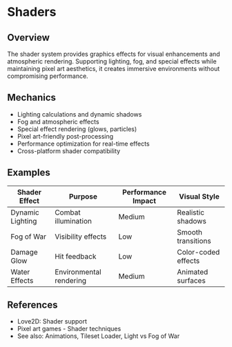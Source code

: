 # Shaders

## Overview
The shader system provides graphics effects for visual enhancements and atmospheric rendering. Supporting lighting, fog, and special effects while maintaining pixel art aesthetics, it creates immersive environments without compromising performance.

## Mechanics
- Lighting calculations and dynamic shadows
- Fog and atmospheric effects
- Special effect rendering (glows, particles)
- Pixel art-friendly post-processing
- Performance optimization for real-time effects
- Cross-platform shader compatibility

## Examples
| Shader Effect | Purpose | Performance Impact | Visual Style |
|----------------|---------|-------------------|--------------|
| Dynamic Lighting | Combat illumination | Medium | Realistic shadows |
| Fog of War | Visibility effects | Low | Smooth transitions |
| Damage Glow | Hit feedback | Low | Color-coded effects |
| Water Effects | Environmental rendering | Medium | Animated surfaces |

## References
- Love2D: Shader support
- Pixel art games - Shader techniques
- See also: Animations, Tileset Loader, Light vs Fog of War